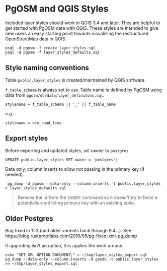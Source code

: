 # PgOSM and QGIS Styles

Included layer styles should work in QGIS 3.4 and later.  They are helpful to get started with PgOSM data
with QGIS.  These styles are intended to give new users an easy starting point
towards visualizing the restructured OpenStreetMap data in QGIS.

	psql -d pgosm -f create_layer_styles.sql
	psql -d pgosm -f layer_styles_defaults.sql

## Style naming conventions

Table `public.layer_styles` is created/maintained by QGIS software.

`f_table_schema` is always set to `osm`.  Table name is defined by PgOSM using data from `pgosm/db/data/layer_definitons.sql`.

	stylename = f_table_schema || '_' || f_table_name

e.g.

	stylename = osm_road_line


## Export styles

Before exporting and updated styles, set owner to `postgres`.

	UPDATE public.layer_styles SET owner = 'postgres';


Data only, column inserts to allow not passing in the primary key (if needed).

	 pg_dump -d pgosm --data-only --column-inserts -t public.layer_styles > layer_styles_defaults.sql

> Remove the id from the `INSERT` command so it doesn't try to force a potentially-conflicting primary key with an existing table.

## Older Postgres

Bug fixed in 11.3 (and older varients back through 9.4...).  See:
https://blog.rustprooflabs.com/2019/05/pg-fixed-xml-pg_dump

If upgrading isn't an option, this applies the work around.

	echo "SET XML OPTION DOCUMENT;" > ~/tmp/layer_styles_export.sql
	pg_dump --data-only --column-inserts -d geodb -t public.layer_styles >> ~/tmp/layer_styles_export.sql


